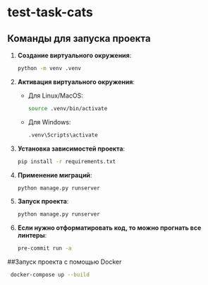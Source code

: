 # test-task-cats
## Команды для запуска проекта

1. **Создание виртуального окружения**:
    ```bash
    python -m venv .venv
    ```

2. **Активация виртуального окружения**:
    - Для Linux/MacOS:
      ```bash
      source .venv/bin/activate
      ```
    - Для Windows:
      ```bash
      .venv\Scripts\activate
      ```

3. **Установка зависимостей проекта**:
    ```bash
    pip install -r requirements.txt
    ```
   
4. **Применение миграций**:
   ```bash
   python manage.py runserver
   ```

5. **Запуск проекта**:
   ```bash
   python manage.py runserver
   ```
   
6. **Если нужно отформатировать код, то можно прогнать все линтеры**:
   ```bash
   pre-commit run -a
   ```

##Запуск проекта с помощью Docker
   ```bash
    docker-compose up --build 
   ```